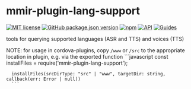 # mmir-plugin-lang-support

[![MIT license](https://img.shields.io/badge/License-MIT-green.svg)](https://opensource.org/licenses/MIT)
[![GitHub package.json version](https://img.shields.io/github/package-json/v/mmig/mmir-plugin-lang-support/master)](https://github.com/mmig/mmir-plugin-lang-support)
[![npm](https://img.shields.io/npm/v/mmir-plugin-lang-support)](https://www.npmjs.com/package/mmir-plugin-lang-support)
[![API](https://img.shields.io/badge/docs-API%20reference-orange.svg?style=flat)](https://mmig.github.io/mmir/api)
[![Guides](https://img.shields.io/badge/docs-guides-orange.svg?style=flat)](https://github.com/mmig/mmir/wiki)

tools for querying supported languages (ASR and TTS) and voices (TTS)

NOTE: for usage in cordova-plugins, copy `/www` or `/src` to the appropriate
      location in plugin, e.g. via the exported function
      ```javascript
      const installFiles = require('mmir-plugin-lang-support');

      installFiles(srcDirType: "src" | "www", targetDir: string, callback(err: Error | null))
      ```

